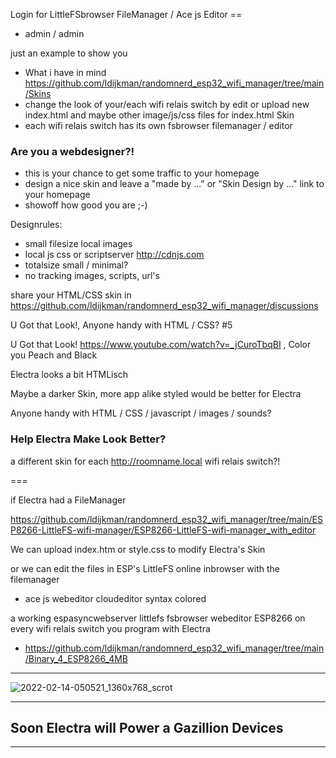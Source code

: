Login for LittleFSbrowser FileManager / Ace js Editor == 
- admin / admin

just an example to show you 
- What i have in mind https://github.com/ldijkman/randomnerd_esp32_wifi_manager/tree/main/Skins
- change the look of your/each wifi relais switch by edit or upload new index.html and maybe other image/js/css files for index.html Skin
- each wifi relais switch has its own fsbrowser filemanager / editor

### Are you a webdesigner?!
- this is your chance to get some traffic to your homepage
- design a nice skin and leave a "made by ..."  or "Skin Design by ..." link to your homepage
- showoff how good you are ;-)

Designrules:
- small filesize local images
- local js css or scriptserver http://cdnjs.com
- totalsize small / minimal?
- no tracking images, scripts, url's

share your HTML/CSS skin in https://github.com/ldijkman/randomnerd_esp32_wifi_manager/discussions


U Got that Look!, Anyone handy with HTML / CSS? #5

U Got that Look! https://www.youtube.com/watch?v=_jCuroTbqBI , Color you Peach and Black

Electra looks a bit HTMLisch

Maybe a darker Skin, more app alike styled would be better for Electra

Anyone handy with HTML / CSS / javascript / images / sounds?

### Help Electra Make Look Better? 

a different skin for each http://roomname.local wifi relais switch?!


===

if Electra had a FileManager 

https://github.com/ldijkman/randomnerd_esp32_wifi_manager/tree/main/ESP8266-LittleFS-wifi-manager/ESP8266-LittleFS-wifi-manager_with_editor

We can upload index.htm or style.css to modify Electra's Skin

or we can edit the files in ESP's LittleFS online inbrowser with the filemanager 
- ace js webeditor cloudeditor syntax colored

 a working espasyncwebserver littlefs fsbrowser webeditor ESP8266 on every wifi relais switch you program with Electra
- https://github.com/ldijkman/randomnerd_esp32_wifi_manager/tree/main/Binary_4_ESP8266_4MB

---



![2022-02-14-050521_1360x768_scrot](https://user-images.githubusercontent.com/45427770/153798383-350826d3-80b8-42d5-bbbc-6b688a0fd56b.png)




---

## Soon Electra will Power a Gazillion Devices

---
